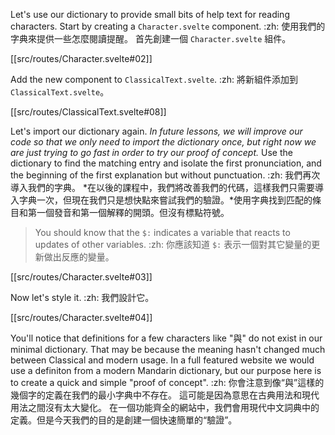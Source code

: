 Let's use our dictionary to provide small bits of help text for reading characters. Start by creating a `Character.svelte` component. :zh: 使用我們的字典來提供一些怎麼閱讀提醒。 首先創建一個 `Character.svelte` 組件。

[[src/routes/Character.svelte#02]]

Add the new component to `ClassicalText.svelte`. :zh: 將新組件添加到 `ClassicalText.svelte`。

[[src/routes/ClassicalText.svelte#08]]

Let's import our dictionary again. *In future lessons, we will improve our code so that we only need to import the dictionary once, but right now we are just trying to go fast in order to try our proof of concept.* Use the dictionary to find the matching entry and isolate the first pronunciation, and the beginning of the first explanation but without punctuation. :zh: 我們再次導入我們的字典。 *在以後的課程中，我們將改善我們的代碼，這樣我們只需要導入字典一次，但現在我們只是想快點來嘗試我們的驗證。*使用字典找到匹配的條目和第一個發音和第一個解釋的開頭。但沒有標點符號。

> You should know that the `$:` indicates a variable that reacts to updates of other variables. :zh: 
> 你應該知道 `$:` 表示一個對其它變量的更新做出反應的變量。

[[src/routes/Character.svelte#03]]

Now let's style it. :zh: 我們設計它。

[[src/routes/Character.svelte#04]]

You'll notice that definitions for a few characters like "與" do not exist in our minimal dictionary. That may be because the meaning hasn't changed much between Classical and modern usage. In a full featured website we would use a definiton from a modern Mandarin dictionary, but our purpose here is to create a quick and simple "proof of concept". :zh: 你會注意到像“與”這樣的幾個字的定義在我們的最小字典中不存在。 這可能是因為意思在古典用法和現代用法之間沒有太大變化。 在一個功能齊全的網站中，我們會用現代中文詞典中的定義。但是今天我們的目的是創建一個快速簡單的“驗證”。

